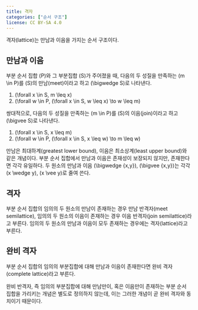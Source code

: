 ```yaml
---
title: 격자
categories: ["순서 구조"]
license: CC BY-SA 4.0
---
```


격자(lattice)는 만남과 이음을 가지는 순서 구조이다.

## 만남과 이음
부분 순서 집합 \(P\)와 그 부분집합 \(S\)가 주어졌을 때,
다음의 두 성질을 만족하는 \(m \in P\)를 \(S\)의 만남(meet)이라고 하고 \(\bigwedge S\)로 나타낸다.

1. \(\forall x \in S, m \leq x\)
2. \(\forall w \in P, (\forall x \in S, w \leq x) \to w \leq m\)

쌍대적으로, 다음의 두 성질을 만족하는 \(m \in P\)를 \(S\)의 이음(join)이라고 하고 \(\bigvee S\)로 나타낸다.

1. \(\forall x \in S, x \leq m\)
2. \(\forall w \in P, (\forall x \in S, x \leq w) \to m \leq w\)

만남은 최대하계(greatest lower bound), 이음은 최소상계(least upper bound)와 같은 개념이다.
부분 순서 집합에서 만남과 이음은 존재성이 보장되지 않지만, 존재한다면 각각 유일하다.
두 원소의 만남과 이음 \(\bigwedge \{x,y\}\), \(\bigvee \{x,y\}\)는 각각 \(x \wedge y\), \(x \vee y\)로 줄여 쓴다.

## 격자
부분 순서 집합의
임의의 두 원소의 만남이 존재하는 경우 만남 반격자(meet semilattice),
임의의 두 원소의 이음이 존재하는 경우 이음 반격자(join semilattice)라고 부른다.
임의의 두 원소의 만남과 이음이 모두 존재하는 경우에는 격자(lattice)라고 부른다.

## 완비 격자
부분 순서 집합의 임의의 부분집합에 대해 만남과 이음이 존재한다면 완비 격자(complete lattice)라고 부른다.

완비 반격자, 즉 임의의 부분집합에 대해 만남만이, 혹은 이음만이 존재하는 부분 순서 집합을 가리키는 개념은 별도로 정의하지 않는데,
이는 그러한 개념이 곧 완비 격자와 동치이기 때문이다.
